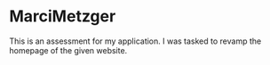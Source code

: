 # MarciMetzger
This is an assessment for my application. I was tasked to revamp the homepage of the given website.
